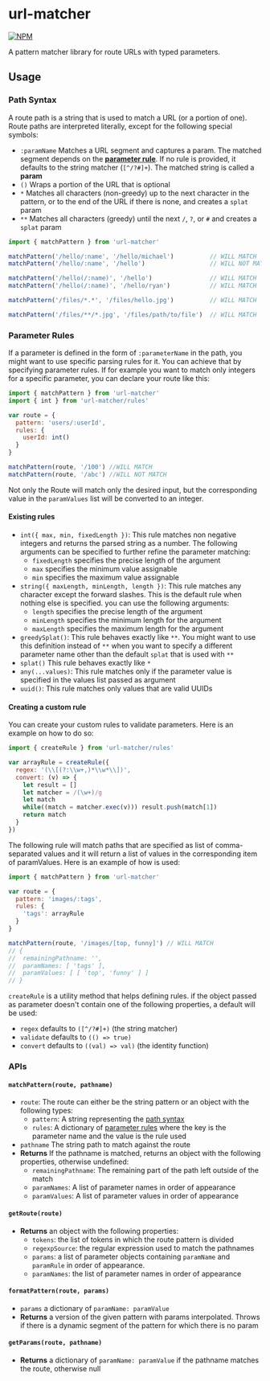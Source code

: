 # url-matcher

[![NPM](https://nodei.co/npm/url-matcher.png?downloads=true)](https://nodei.co/npm/url-matcher/)

A pattern matcher library for route URLs with typed parameters.

## Usage

### Path Syntax

A route path is a string that is used to match a URL (or a portion of one). Route paths are interpreted literally, except for the following special symbols:

  - `:paramName` Matches a URL segment and captures a param. The matched segment depends on the **[parameter rule](#parameter-rules)**. If no rule is provided, it defaults to the string matcher (`[^/?#]+`). The matched string is called a **param**
  - `()` Wraps a portion of the URL that is optional
  - `*` Matches all characters (non-greedy) up to the next character in the pattern, or to the end of the URL if there is none, and creates a `splat` param
  - `**` Matches all characters (greedy) until the next `/`, `?`, or `#` and creates a `splat` param

```js
import { matchPattern } from 'url-matcher'

matchPattern('/hello/:name', '/hello/michael')          // WILL MATCH
matchPattern('/hello/:name', '/hello')                  // WILL NOT MATCH

matchPattern('/hello(/:name)', '/hello')                // WILL MATCH
matchPattern('/hello(/:name)', '/hello/ryan')           // WILL MATCH

matchPattern('/files/*.*', '/files/hello.jpg')          // WILL MATCH

matchPattern('/files/**/*.jpg', '/files/path/to/file')  // WILL MATCH
```

### Parameter Rules

If a parameter is defined in the form of `:parameterName` in the path, you might want to use specific parsing rules for it. You can achieve that by specifying parameter rules. If for example you want to match only integers for a specific parameter, you can declare your route like this:

````js
import { matchPattern } from 'url-matcher'
import { int } from 'url-matcher/rules'

var route = {
  pattern: 'users/:userId',
  rules: {
    userId: int()
  }
}

matchPattern(route, '/100') //WILL MATCH
matchPattern(route, '/abc') //WILL NOT MATCH
````

Not only the Route will match only the desired input, but the corresponding value in the `paramValues` list will be converted to an integer.

#### Existing rules

- `int({ max, min, fixedLength })`:  This rule matches non negative integers and returns the parsed string as a number. The following arguments can be specified to further refine the parameter matching:
  - `fixedLength` specifies the precise length of the argument
  - `max` specifies the minimum value assignable
  - `min` specifies the maximum value assignable
- `string({ maxLength, minLength, length })`: This rule matches any character except the forward slashes. This is the default rule when nothing else is specified. you can use the following arguments:
  - `length` specifies the precise length of the argument
  - `minLength` specifies the minimum length for the argument
  - `maxLength` specifies the maximum length for the argument
- `greedySplat()`: This rule behaves exactly like `**`. You might want to use this definition instead of `**` when you want to specify a different parameter name other than the default `splat` that is used with `**`
- `splat()` This rule behaves exactly like `*`
- `any(...values)`: This rule matches only if the parameter value is specified in the values list passed as argument
- `uuid()`: This rule matches only values that are valid UUIDs

#### Creating a custom rule

You can create your custom rules to validate parameters. Here is an example on how to do so:

````js
import { createRule } from 'url-matcher/rules'

var arrayRule = createRule({
  regex: '(\\[(?:\\w+,)*\\w*\\])',
  convert: (v) => {
    let result = []
    let matcher = /(\w+)/g
    let match
    while((match = matcher.exec(v))) result.push(match[1])
    return match
  }
})
````

The following rule will match paths that are specified as list of comma-separated values and it will return a list of values in the corresponding item of paramValues. Here is an example of how is used:

````js
import { matchPattern } from 'url-matcher'

var route = {
  pattern: 'images/:tags',
  rules: {
    'tags': arrayRule
  }  
}

matchPattern(route, '/images/[top, funny]') // WILL MATCH
// {
//  remainingPathname: '',
//  paramNames: [ 'tags' ],
//  paramValues: [ [ 'top', 'funny' ] ]
// }
````

`createRule` is a utility method that helps defining rules. if the object passed as parameter doesn't contain one of the following properties, a default will be used:

- `regex` defaults to `([^/?#]+)` (the string matcher)
- `validate` defaults to `(() => true)`
- `convert` defaults to `((val) => val)` (the identity function)

### APIs

#### `matchPattern(route, pathname)`

- `route`: The route can either be the string pattern or an object with the following types:
  - `pattern`: A string representing the [path syntax](#path-syntax) 
  - `rules`: A dictionary of [parameter rules](#parameter-rules) where the key is the parameter name and the value is the rule used
- `pathname` The string path to match against the route
- **Returns** If the pathname is matched, returns an object with the following properties, otherwise undefined:
  - `remainingPathname`: The remaining part of the path left outside of the match
  - `paramNames`: A list of parameter names in order of appearance
  - `paramValues`: A list of parameter values in order of appearance

#### `getRoute(route)`
- **Returns** an object with the following properties:
  - `tokens`: the list of tokens in which the route pattern is divided
  - `regexpSource`: the regular expression used to match the pathnames
  - `params`: a list of parameter objects containing `paramName` and `paramRule` in order of appearance.
  - `paramNames`: the list of parameter names in order of appearance

#### `formatPattern(route, params)`

- `params` a dictionary of `paramName: paramValue`
- **Returns** a version of the given pattern with params interpolated. Throws if there is a dynamic segment of the pattern for which there is no param

#### `getParams(route, pathname)`

- **Returns** a dictionary of `paramName: paramValue` if the pathname matches the route, otherwise null
